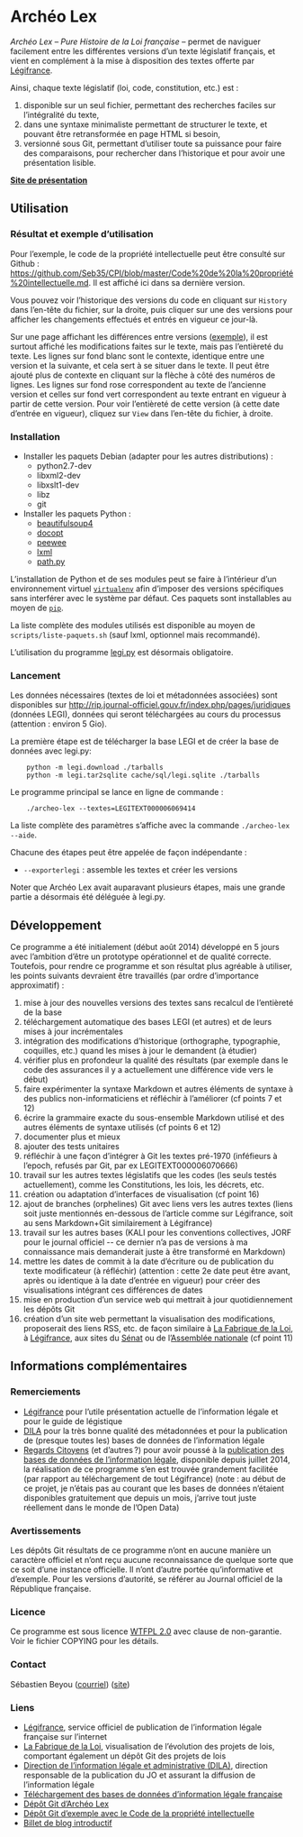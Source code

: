 Archéo Lex
==========

_Archéo Lex_ – _Pure Histoire de la Loi française_ – permet de naviguer facilement entre les différentes versions d’un texte législatif français, et vient en complément à la mise à disposition des textes offerte par [Légifrance](http://legifrance.gouv.fr).

Ainsi, chaque texte législatif (loi, code, constitution, etc.) est :

1. disponible sur un seul fichier, permettant des recherches faciles sur l’intégralité du texte,
2. dans une syntaxe minimaliste permettant de structurer le texte, et pouvant être retransformée en page HTML si besoin,
3. versionné sous Git, permettant d’utiliser toute sa puissance pour faire des comparaisons, pour rechercher dans l’historique et pour avoir une présentation lisible.

**[Site de présentation](https://archeo-lex.fr)**

Utilisation
-----------

### Résultat et exemple d’utilisation

Pour l’exemple, le code de la propriété intellectuelle peut être consulté sur Github : <https://github.com/Seb35/CPI/blob/master/Code%20de%20la%20propriété%20intellectuelle.md>. Il est affiché ici dans sa dernière version.

Vous pouvez voir l’historique des versions du code en cliquant sur `History` dans l’en-tête du fichier, sur la droite, puis cliquer sur une des versions pour afficher les changements effectués et entrés en vigueur ce jour-là.

Sur une page affichant les différences entre versions ([exemple](https://github.com/Seb35/CPI/commit/50283dda63cef5a45a992d649b4d2ff2b1f7b546)), il est surtout affiché les modifications faites sur le texte, mais pas l’entièreté du texte. Les lignes sur fond blanc sont le contexte, identique entre une version et la suivante, et cela sert à se situer dans le texte. Il peut être ajouté plus de contexte en cliquant sur la flèche à côté des numéros de lignes. Les lignes sur fond rose correspondent au texte de l’ancienne version et celles sur fond vert correspondent au texte entrant en vigueur à partir de cette version. Pour voir l’entièreté de cette version (à cette date d’entrée en vigueur), cliquez sur `View` dans l’en-tête du fichier, à droite.


### Installation

* Installer les paquets Debian (adapter pour les autres distributions) :
  * python2.7-dev
  * libxml2-dev
  * libxslt1-dev
  * libz
  * git
* Installer les paquets Python :
  * [beautifulsoup4](https://pypi.python.org/pypi/beautifulsoup4)
  * [docopt](https://pypi.python.org/pypi/docopt)
  * [peewee](https://pypi.python.org/pypi/peewee)
  * [lxml](https://pypi.python.org/pypi/lxml)
  * [path.py](https://pypi.python.org/pypi/path.py)

L’installation de Python et de ses modules peut se faire à l’intérieur d’un environnement virtuel [`virtualenv`](https://virtualenv.readthedocs.org) afin d’imposer des versions spécifiques sans interférer avec le système par défaut. Ces paquets sont installables au moyen de [`pip`](http://pip.readthedocs.org).

La liste complète des modules utilisés est disponible au moyen de `scripts/liste-paquets.sh` (sauf lxml, optionnel mais recommandé).

L’utilisation du programme [legi.py](https://pypi.python.org/pypi/legi.py) est désormais obligatoire.


### Lancement

Les données nécessaires (textes de loi et métadonnées associées) sont disponibles sur <http://rip.journal-officiel.gouv.fr/index.php/pages/juridiques> (données LEGI), données qui seront téléchargées au cours du processus (attention : environ 5 Gio).

La première étape est de télécharger la base LEGI et de créer la base de données avec legi.py:

```Shell
    python -m legi.download ./tarballs
    python -m legi.tar2sqlite cache/sql/legi.sqlite ./tarballs
```

Le programme principal se lance en ligne de commande :

```Shell
    ./archeo-lex --textes=LEGITEXT000006069414
```

La liste complète des paramètres s’affiche avec la commande `./archeo-lex --aide`.

Chacune des étapes peut être appelée de façon indépendante :

* `--exporterlegi` : assemble les textes et créer les versions

Noter que Archéo Lex avait auparavant plusieurs étapes, mais une grande partie a désormais été déléguée à legi.py.


Développement
-------------

Ce programme a été initialement (début août 2014) développé en 5 jours avec l’ambition d’être un prototype opérationnel et de qualité correcte. Toutefois, pour rendre ce programme et son résultat plus agréable à utiliser, les points suivants devraient être travaillés (par ordre d’importance approximatif) :

1. mise à jour des nouvelles versions des textes sans recalcul de l’entièreté de la base
2. téléchargement automatique des bases LEGI (et autres) et de leurs mises à jour incrémentales
3. intégration des modifications d’historique (orthographe, typographie, coquilles, etc.) quand les mises à jour le demandent (à étudier)
4. vérifier plus en profondeur la qualité des résultats (par exemple dans le code des assurances il y a actuellement une différence vide vers le début)
5. faire expérimenter la syntaxe Markdown et autres éléments de syntaxe à des publics non-informaticiens et réfléchir à l’améliorer (cf points 7 et 12)
6. écrire la grammaire exacte du sous-ensemble Markdown utilisé et des autres éléments de syntaxe utilisés (cf points 6 et 12)
7. documenter plus et mieux
8. ajouter des tests unitaires
9. réfléchir à une façon d’intégrer à Git les textes pré-1970 (inféfieurs à l’epoch, refusés par Git, par ex LEGITEXT000006070666)
10. travail sur les autres textes législatifs que les codes (les seuls testés actuellement), comme les Constitutions, les lois, les décrets, etc.
11. création ou adaptation d’interfaces de visualisation (cf point 16)
12. ajout de branches (orphelines) Git avec liens vers les autres textes (liens soit juste mentionnés en-dessous de l’article comme sur Légifrance, soit au sens Markdown+Git similairement à Légifrance)
13. travail sur les autres bases (KALI pour les conventions collectives, JORF pour le journal officiel -- ce dernier n’a pas de versions à ma connaissance mais demanderait juste à être transformé en Markdown)
14. mettre les dates de commit à la date d’écriture ou de publication du texte modificateur (à réfléchir) (attention : cette 2e date peut être avant, après ou identique à la date d’entrée en vigueur) pour créer des visualisations intégrant ces différences de dates
15. mise en production d’un service web qui mettrait à jour quotidiennement les dépôts Git
16. création d’un site web permettant la visualisation des modifications, proposerait des liens RSS, etc. de façon similaire à [La Fabrique de la Loi](http://www.lafabriquedelaloi.fr), à [Légifrance](http://legifrance.gouv.fr), aux sites du [Sénat](http://www.senat.fr) ou de l’[Assemblée nationale](http://www.assemblee-nationale.fr) (cf point 11)


Informations complémentaires
----------------------------

### Remerciements

* [Légifrance](http://legifrance.gouv.fr) pour l’utile présentation actuelle de l’information légale et pour le guide de légistique
* [DILA](http://www.dila.premier-ministre.gouv.fr) pour la très bonne qualité des métadonnées et pour la publication de (presque toutes les) bases de données de l’information légale
* [Regards Citoyens](http://www.regardscitoyens.org) (et d’autres ?) pour avoir poussé à la [publication des bases de données de l’information légale](http://www.regardscitoyens.org/apprenons-des-echecs-de-la-dila-episode-1-comment-faire-de-lopen-data), disponible depuis juillet 2014, la réalisation de ce programme s’en est trouvée grandement facilitée (par rapport au téléchargement de tout Légifrance) (note : au début de ce projet, je n’étais pas au courant que les bases de données n’étaient disponibles gratuitement que depuis un mois, j’arrive tout juste réellement dans le monde de l’Open Data)


### Avertissements

Les dépôts Git résultats de ce programme n’ont en aucune manière un caractère officiel et n’ont reçu aucune reconnaissance de quelque sorte que ce soit d’une instance officielle. Il n’ont d’autre portée qu’informative et d’exemple. Pour les versions d’autorité, se référer au Journal officiel de la République française.


### Licence

Ce programme est sous licence [WTFPL 2.0](http://www.wtfpl.net) avec clause de non-garantie. Voir le fichier COPYING pour les détails.


### Contact

Sébastien Beyou ([courriel](mailto:seb35wikipedia@gmail.com)) ([site](http://blog.seb35.fr))


### Liens

* [Légifrance](http://legifrance.gouv.fr), service officiel de publication de l’information légale française sur l’internet
* [La Fabrique de la Loi](http://www.lafabriquedelaloi.fr), visualisation de l’évolution des projets de lois, comportant également un dépôt Git des projets de lois
* [Direction de l’information légale et administrative (DILA)](http://www.dila.premier-ministre.gouv.fr), direction responsable de la publication du JO et assurant la diffusion de l’information légale
* [Téléchargement des bases de données d’information légale française](http://rip.journal-officiel.gouv.fr/index.php/pages/juridiques)
* [Dépôt Git d’Archéo Lex](https://github.com/Seb35/Archeo-Lex)
* [Dépôt Git d’exemple avec le Code de la propriété intellectuelle](https://github.com/Seb35/CPI)
* [Billet de blog introductif](http://blog.seb35.fr/billet/Archéo-Lex,-Pure-Histoire-de-la-Loi-française,-pour-étudier-son-évolution)

